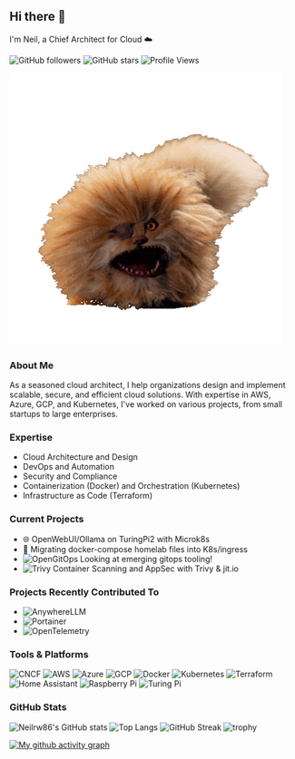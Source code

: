 ## Hi there 👋

I'm Neil, a Chief Architect for Cloud ☁️

![GitHub followers](https://img.shields.io/github/followers/Neilrw86?label=Follow&style=social)
![GitHub stars](https://img.shields.io/github/stars/Neilrw86?label=Stars&style=social)
![Profile Views](https://komarev.com/ghpvc/?username=Neilrw86&color=blueviolet)

![Giphy](giphy.gif)

### About Me

As a seasoned cloud architect, I help organizations design and implement scalable, 
secure, and efficient cloud solutions. With expertise in AWS, Azure, GCP, and 
Kubernetes, I've worked on various projects, from small startups to large enterprises.

### Expertise

* Cloud Architecture and Design
* DevOps and Automation
* Security and Compliance
* Containerization (Docker) and Orchestration (Kubernetes)
* Infrastructure as Code (Terraform)


### Current Projects

- 🌐 OpenWebUI/Ollama on TuringPi2 with Microk8s
- 🐳 Migrating docker-compose homelab files into K8s/ingress 
- ![OpenGitOps](https://img.shields.io/badge/-OpenGitOps-326CE5?style=flat&logo=opengitops&logoColor=white) Looking at emerging gitops tooling!
- ![Trivy](https://img.shields.io/badge/-Trivy-326CE5?style=flat&logo=trivy&logoColor=white) Container Scanning and AppSec with Trivy & jit.io


### Projects Recently Contributed To

- ![AnywhereLLM](https://img.shields.io/badge/-AnywhereLLM-000000?style=flat&logo=anywhereLLM&logoColor=white)
- ![Portainer](https://img.shields.io/badge/-Portainer-13BEF9?style=flat&logo=portainer&logoColor=white)
- ![OpenTelemetry](https://img.shields.io/badge/-OpenTelemetry-7B3FE4?style=flat&logo=opentelemetry&logoColor=white)

### Tools & Platforms

![CNCF](https://img.shields.io/badge/-CNCF-326CE5?style=flat&logo=cncf&logoColor=white)
![AWS](https://img.shields.io/badge/-AWS-232F3E?style=flat&logo=amazon-aws&logoColor=white)
![Azure](https://img.shields.io/badge/-Azure-0078D4?style=flat&logo=microsoft-azure&logoColor=white)
![GCP](https://img.shields.io/badge/-GCP-4285F4?style=flat&logo=google-cloud&logoColor=white)
![Docker](https://img.shields.io/badge/-Docker-2496ED?style=flat&logo=docker&logoColor=white)
![Kubernetes](https://img.shields.io/badge/-Kubernetes-326CE5?style=flat&logo=kubernetes&logoColor=white)
![Terraform](https://img.shields.io/badge/-Terraform-623CE4?style=flat&logo=terraform&logoColor=white)
![Home Assistant](https://img.shields.io/badge/-Home%20Assistant-41BDF5?style=flat&logo=home-assistant&logoColor=white)
![Raspberry Pi](https://img.shields.io/badge/-Raspberry%20Pi-A22846?style=flat&logo=raspberry-pi&logoColor=white)
![Turing Pi](https://img.shields.io/badge/-Turing%20Pi-FF6F00?style=flat&logo=turing-pi&logoColor=white)

### GitHub Stats

![Neilrw86's GitHub stats](https://github-readme-stats.vercel.app/api?username=Neilrw86&show_icons=true&theme=radical)
![Top Langs](https://github-readme-stats.vercel.app/api/top-langs/?username=Neilrw86&layout=compact&theme=radical)
![GitHub Streak](https://github-readme-streak-stats.herokuapp.com/?user=Neilrw86&theme=radical)
![trophy](https://github-profile-trophy.vercel.app/?username=Neilrw86&theme=radical)

[![My github activity graph](https://github-readme-activity-graph.vercel.app/graph?username=Neilrw86&theme=vue)](https://github.com/Neilrw86/github-readme-activity-graph)

